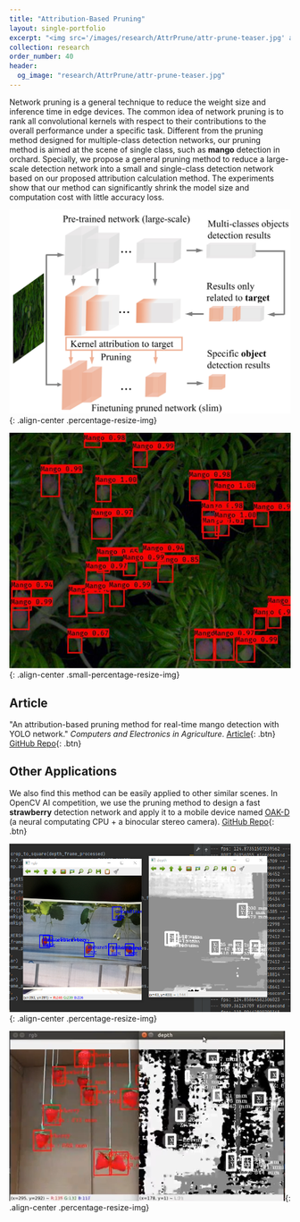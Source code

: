 ```yaml
---
title: "Attribution-Based Pruning"
layout: single-portfolio
excerpt: "<img src='/images/research/AttrPrune/attr-prune-teaser.jpg' alt=''>"
collection: research
order_number: 40
header: 
  og_image: "research/AttrPrune/attr-prune-teaser.jpg"
---
```


Network pruning is a general technique to reduce the weight size and inference time in edge devices. The common idea of network pruning is to rank all convolutional kernels with respect to their contributions to the overall performance under a specific task. Different from the pruning method designed for multiple-class detection networks, our pruning method is aimed at the scene of single class, such as **mango** detection in orchard. Specially, we propose a general pruning method to reduce a large-scale detection network into a small and single-class detection network based on our proposed attribution calculation method. The experiments show that our method can significantly shrink the model size and computation cost with little accuracy loss.

![](/images/research/AttrPrune/attr-prune-teaser.jpg){: .align-center .percentage-resize-img}

![](/images/research/AttrPrune/detMangoResultb.jpg){: .align-center .small-percentage-resize-img}

## Article

"An attribution-based pruning method for real-time mango detection with YOLO network." *Computers and Electronics in Agriculture*. [Article](https://www.sciencedirect.com/science/article/pii/S0168169919313717?dgcid=author){: .btn} [GitHub Repo](https://github.com/GlowingHorse/Fast-Mango-Detection){: .btn}

## Other Applications

We also find this method can be easily applied to other similar scenes. In OpenCV AI competition, we use the pruning method to design a fast **strawberry** detection network and apply it to a mobile device named [OAK-D](https://opencv.org/opencv-ai-competition-2021/#introSection) (a neural computating CPU + a binocular stereo camera). [GitHub Repo](https://github.com/GlowingHorse/OAKD-yolov4-tiny-tf2-strawberry){: .btn}

![](/images/research/AttrPrune/detect_strawberry.png){: .align-center .percentage-resize-img}

![](/images/research/AttrPrune/detect_strawberry2.png){: .align-center .percentage-resize-img}
